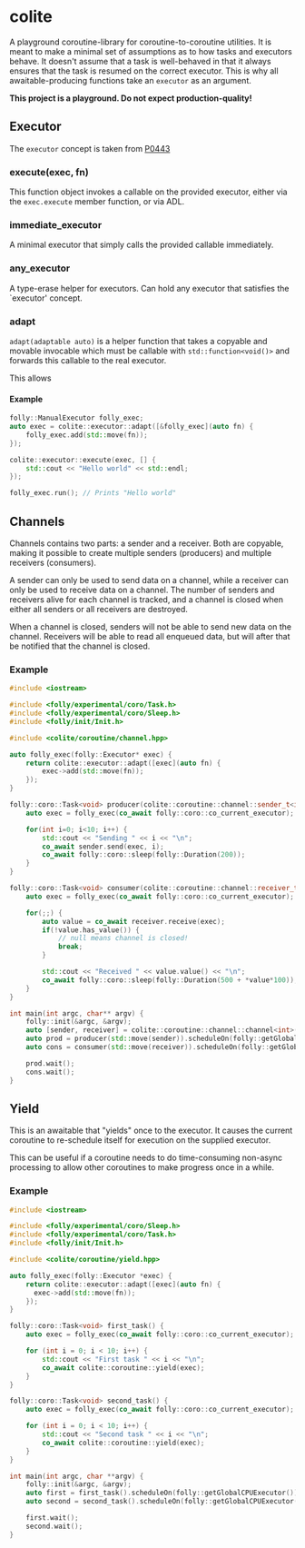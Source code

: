 # colite

A playground coroutine-library for coroutine-to-coroutine utilities. It is
meant to make a minimal set of assumptions as to how tasks and executors behave.
It doesn't assume that a task is well-behaved in that it always
ensures that the task is resumed on the correct executor. This is why
all awaitable-producing functions take an `executor` as an argument.

**This project is a playground. Do not expect production-quality!**

## Executor

The `executor` concept is taken from [P0443](http://www.open-std.org/jtc1/sc22/wg21/docs/papers/2020/p0443r13.html)

### execute(exec, fn)

This function object invokes a callable on the provided executor, either via the `exec.execute` member function, or
via ADL.

### immediate_executor

A minimal executor that simply calls the provided callable immediately.

### any_executor

A type-erase helper for executors. Can hold any executor that satisfies the `executor' concept.

### adapt

`adapt(adaptable auto)` is a helper function that takes a copyable and movable invocable which must be callable with
`std::function<void()>` and forwards this callable to the real executor.

This allows 

#### Example
```cpp
folly::ManualExecutor folly_exec;
auto exec = colite::executor::adapt([&folly_exec](auto fn) {
    folly_exec.add(std::move(fn));
});

colite::executor::execute(exec, [] {
    std::cout << "Hello world" << std::endl;
});

folly_exec.run(); // Prints "Hello world"
```

## Channels

Channels contains two parts: a sender and a receiver. Both are copyable, making it possible to create multiple senders (producers)
and multiple receivers (consumers).

A sender can only be used to send data on a channel, while a receiver can only be used to receive data on a channel.
The number of senders and receivers alive for each channel is tracked, and a channel is closed when either all senders
or all receivers are destroyed.

When a channel is closed, senders will not be able to send new data on the channel. Receivers will be able to read
all enqueued data, but will after that be notified that the channel is closed.

### Example

```cpp
#include <iostream>

#include <folly/experimental/coro/Task.h>
#include <folly/experimental/coro/Sleep.h>
#include <folly/init/Init.h>

#include <colite/coroutine/channel.hpp>

auto folly_exec(folly::Executor* exec) {
    return colite::executor::adapt([exec](auto fn) {
        exec->add(std::move(fn));
    });
}

folly::coro::Task<void> producer(colite::coroutine::channel::sender_t<int> sender) {
    auto exec = folly_exec(co_await folly::coro::co_current_executor);

    for(int i=0; i<10; i++) {
        std::cout << "Sending " << i << "\n";
        co_await sender.send(exec, i);
        co_await folly::coro::sleep(folly::Duration(200));
    }
}

folly::coro::Task<void> consumer(colite::coroutine::channel::receiver_t<int> receiver) {
    auto exec = folly_exec(co_await folly::coro::co_current_executor);

    for(;;) {
        auto value = co_await receiver.receive(exec);
        if(!value.has_value()) {
            // null means channel is closed!
            break;
        }

        std::cout << "Received " << value.value() << "\n";
        co_await folly::coro::sleep(folly::Duration(500 + *value*100));
    }
}

int main(int argc, char** argv) {
    folly::init(&argc, &argv);
    auto [sender, receiver] = colite::coroutine::channel::channel<int>();
    auto prod = producer(std::move(sender)).scheduleOn(folly::getGlobalCPUExecutor()).start();
    auto cons = consumer(std::move(receiver)).scheduleOn(folly::getGlobalCPUExecutor()).start();

    prod.wait();
    cons.wait();
}
```

## Yield

This is an awaitable that "yields" once to the executor. It causes the current
coroutine to re-schedule itself for execution on the supplied executor.

This can be useful if a coroutine needs to do time-consuming non-async processing
to allow other coroutines to make progress once in a while.

### Example

```cpp
#include <iostream>

#include <folly/experimental/coro/Sleep.h>
#include <folly/experimental/coro/Task.h>
#include <folly/init/Init.h>

#include <colite/coroutine/yield.hpp>

auto folly_exec(folly::Executor *exec) {
    return colite::executor::adapt([exec](auto fn) {
      exec->add(std::move(fn));
    });
}

folly::coro::Task<void> first_task() {
    auto exec = folly_exec(co_await folly::coro::co_current_executor);

    for (int i = 0; i < 10; i++) {
        std::cout << "First task " << i << "\n";
        co_await colite::coroutine::yield(exec);
    }
}

folly::coro::Task<void> second_task() {
    auto exec = folly_exec(co_await folly::coro::co_current_executor);

    for (int i = 0; i < 10; i++) {
        std::cout << "Second task " << i << "\n";
        co_await colite::coroutine::yield(exec);
    }
}

int main(int argc, char **argv) {
    folly::init(&argc, &argv);
    auto first = first_task().scheduleOn(folly::getGlobalCPUExecutor()).start();
    auto second = second_task().scheduleOn(folly::getGlobalCPUExecutor()).start();

    first.wait();
    second.wait();
}
```

